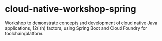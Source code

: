 # cloud-native-workshop-spring
Workshop to demonstrate concepts and development of cloud native Java applications, 12(ish) factors, using Spring Boot and Cloud Foundry for toolchain/platform.
